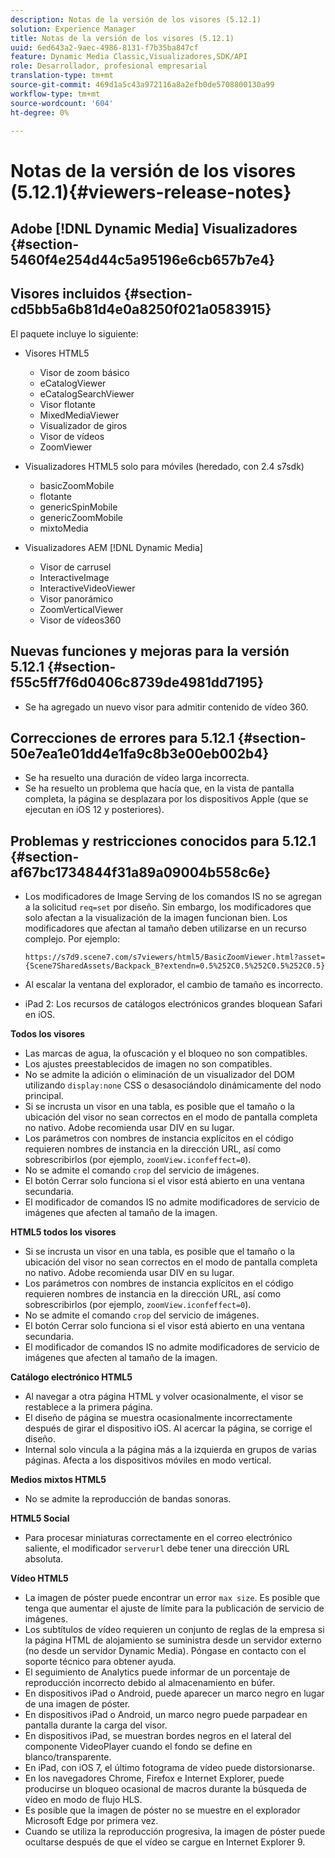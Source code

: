 ```yaml
---
description: Notas de la versión de los visores (5.12.1)
solution: Experience Manager
title: Notas de la versión de los visores (5.12.1)
uuid: 6ed643a2-9aec-4986-8131-f7b35ba847cf
feature: Dynamic Media Classic,Visualizadores,SDK/API
role: Desarrollador, profesional empresarial
translation-type: tm+mt
source-git-commit: 469d1a5c43a972116a8a2efb0de5708800130a99
workflow-type: tm+mt
source-wordcount: '604'
ht-degree: 0%

---
```



# Notas de la versión de los visores (5.12.1){#viewers-release-notes}

## Adobe [!DNL Dynamic Media] Visualizadores {#section-5460f4e254d44c5a95196e6cb657b7e4}

## Visores incluidos {#section-cd5bb5a6b81d4e0a8250f021a0583915}

El paquete incluye lo siguiente:

* Visores HTML5

   * Visor de zoom básico
   * eCatalogViewer
   * eCatalogSearchViewer
   * Visor flotante
   * MixedMediaViewer
   * Visualizador de giros
   * Visor de vídeos
   * ZoomViewer

* Visualizadores HTML5 solo para móviles (heredado, con 2.4 s7sdk)

   * basicZoomMobile
   * flotante
   * genericSpinMobile
   * genericZoomMobile
   * mixtoMedia

* Visualizadores AEM [!DNL Dynamic Media]

   * Visor de carrusel
   * InteractiveImage
   * InteractiveVideoViewer
   * Visor panorámico
   * ZoomVerticalViewer
   * Visor de vídeos360

## Nuevas funciones y mejoras para la versión 5.12.1 {#section-f55c5ff7f6d0406c8739de4981dd7195}

* Se ha agregado un nuevo visor para admitir contenido de vídeo 360.

## Correcciones de errores para 5.12.1 {#section-50e7ea1e01dd4e1fa9c8b3e00eb002b4}

* Se ha resuelto una duración de vídeo larga incorrecta.
* Se ha resuelto un problema que hacía que, en la vista de pantalla completa, la página se desplazara por los dispositivos Apple (que se ejecutan en iOS 12 y posteriores).

## Problemas y restricciones conocidos para 5.12.1 {#section-af67bc1734844f31a89a09004b558c6e}

* Los modificadores de Image Serving de los comandos IS no se agregan a la solicitud `req=set` por diseño. Sin embargo, los modificadores que solo afectan a la visualización de la imagen funcionan bien. Los modificadores que afectan al tamaño deben utilizarse en un recurso complejo. Por ejemplo:

   `https://s7d9.scene7.com/s7viewers/html5/BasicZoomViewer.html?asset= {Scene7SharedAssets/Backpack_B?extendn=0.5%252C0.5%252C0.5%252C0.5}`

* Al escalar la ventana del explorador, el cambio de tamaño es incorrecto.
* iPad 2: Los recursos de catálogos electrónicos grandes bloquean Safari en iOS.

**Todos los visores**

* Las marcas de agua, la ofuscación y el bloqueo no son compatibles.
* Los ajustes preestablecidos de imagen no son compatibles.
* No se admite la adición o eliminación de un visualizador del DOM utilizando `display:none` CSS o desasociándolo dinámicamente del nodo principal.
* Si se incrusta un visor en una tabla, es posible que el tamaño o la ubicación del visor no sean correctos en el modo de pantalla completa no nativo. Adobe recomienda usar DIV en su lugar.
* Los parámetros con nombres de instancia explícitos en el código requieren nombres de instancia en la dirección URL, así como sobrescribirlos (por ejemplo, `zoomView.iconfeffect=0`).
* No se admite el comando `crop` del servicio de imágenes.
* El botón Cerrar solo funciona si el visor está abierto en una ventana secundaria.
* El modificador de comandos IS no admite modificadores de servicio de imágenes que afecten al tamaño de la imagen.

**HTML5 todos los visores**

* Si se incrusta un visor en una tabla, es posible que el tamaño o la ubicación del visor no sean correctos en el modo de pantalla completa no nativo. Adobe recomienda usar DIV en su lugar.
* Los parámetros con nombres de instancia explícitos en el código requieren nombres de instancia en la dirección URL, así como sobrescribirlos (por ejemplo, `zoomView.iconfeffect=0`).
* No se admite el comando `crop` del servicio de imágenes.
* El botón Cerrar solo funciona si el visor está abierto en una ventana secundaria.
* El modificador de comandos IS no admite modificadores de servicio de imágenes que afecten al tamaño de la imagen.

**Catálogo electrónico HTML5**

* Al navegar a otra página HTML y volver ocasionalmente, el visor se restablece a la primera página.
* El diseño de página se muestra ocasionalmente incorrectamente después de girar el dispositivo iOS. Al acercar la página, se corrige el diseño.
* Internal solo vincula a la página más a la izquierda en grupos de varias páginas. Afecta a los dispositivos móviles en modo vertical.

**Medios mixtos HTML5**

* No se admite la reproducción de bandas sonoras.

**HTML5 Social**

* Para procesar miniaturas correctamente en el correo electrónico saliente, el modificador `serverurl` debe tener una dirección URL absoluta.

**Vídeo HTML5**

* La imagen de póster puede encontrar un error `max size`. Es posible que tenga que aumentar el ajuste de límite para la publicación de servicio de imágenes.
* Los subtítulos de vídeo requieren un conjunto de reglas de la empresa si la página HTML de alojamiento se suministra desde un servidor externo (no desde un servidor Dynamic Media). Póngase en contacto con el soporte técnico para obtener ayuda.
* El seguimiento de Analytics puede informar de un porcentaje de reproducción incorrecto debido al almacenamiento en búfer.
* En dispositivos iPad o Android, puede aparecer un marco negro en lugar de una imagen de póster.
* En dispositivos iPad o Android, un marco negro puede parpadear en pantalla durante la carga del visor.
* En dispositivos iPad, se muestran bordes negros en el lateral del componente VideoPlayer cuando el fondo se define en blanco/transparente.
* En iPad, con iOS 7, el último fotograma de vídeo puede distorsionarse.
* En los navegadores Chrome, Firefox e Internet Explorer, puede producirse un bloqueo ocasional de macros durante la búsqueda de vídeo en modo de flujo HLS.
* Es posible que la imagen de póster no se muestre en el explorador Microsoft Edge por primera vez.
* Cuando se utiliza la reproducción progresiva, la imagen de póster puede ocultarse después de que el vídeo se cargue en Internet Explorer 9.

